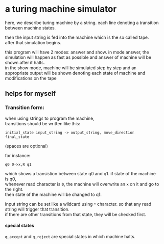 # a turing machine simulator

here, we describe turing machine by a string. each line denoting a transition between machine states.

then the input string is fed into the machine which is the so called tape.  
after that simulation begins.

this program will have 2 modes: answer and show. in mode answer, the simulation will happen as fast as possible and answer of machine will be shown after it halts.  
in the show mode, machine will be simulated step by step and an appropriate output will be shown denoting each state of machine and modifications on the tape

## helps for myself

### Transition form:
when using strings to program the machine,  
transitions should be written like this:
```
initial_state input_string -> output_string, move_direction final_state
```

(spaces are optional)

for instance:
```
q0 0->x,R q1
```
which shows a transistion between state q0 and q1.
if state of the machine is q0,  
whenever read character is `0`, the machine will overwrite an `x` on it and go to the right.  
then state of the machine will be changed to q1.

input string can be set like a wildcard using `*` character. so that any read string will trigger that transition.  
if there are other transitions from that state, they will be checked first.

#### special states

`q_accept` and `q_reject` are special states in which machine halts.